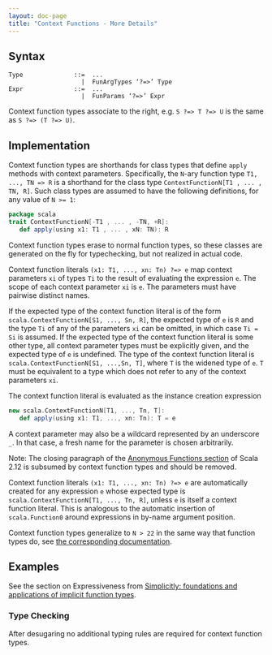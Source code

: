 ```yaml
---
layout: doc-page
title: "Context Functions - More Details"
---
```


## Syntax

    Type              ::=  ...
                        |  FunArgTypes ‘?=>’ Type
    Expr              ::=  ...
                        |  FunParams ‘?=>’ Expr

Context function types associate to the right, e.g.
`S ?=> T ?=> U` is the same as `S ?=> (T ?=> U)`.

## Implementation

Context function types are shorthands for class types that define `apply`
methods with context parameters. Specifically, the `N`-ary function type
`T1, ..., TN => R` is a shorthand for the class type
`ContextFunctionN[T1 , ... , TN, R]`. Such class types are assumed to have the following definitions, for any value of `N >= 1`:
```scala
package scala
trait ContextFunctionN[-T1 , ... , -TN, +R]:
   def apply(using x1: T1 , ... , xN: TN): R
```
Context function types erase to normal function types, so these classes are
generated on the fly for typechecking, but not realized in actual code.

Context function literals `(x1: T1, ..., xn: Tn) ?=> e` map
context parameters `xi` of types `Ti` to the result of evaluating the expression `e`.
The scope of each context parameter `xi` is `e`. The parameters must have pairwise distinct names.

If the expected type of the context function literal is of the form
`scala.ContextFunctionN[S1, ..., Sn, R]`, the expected type of `e` is `R` and
the type `Ti` of any of the parameters `xi` can be omitted, in which case `Ti
= Si` is assumed. If the expected type of the context function literal is
some other type, all context parameter types must be explicitly given, and the expected type of `e` is undefined.
The type of the context function literal is `scala.ContextFunctionN[S1, ...,Sn, T]`, where `T` is the widened
type of `e`. `T` must be equivalent to a type which does not refer to any of
the context parameters `xi`.

The context function literal is evaluated as the instance creation
expression
```scala
new scala.ContextFunctionN[T1, ..., Tn, T]:
   def apply(using x1: T1, ..., xn: Tn): T = e
```
A context parameter may also be a wildcard represented by an underscore `_`. In that case, a fresh name for the parameter is chosen arbitrarily.

Note: The closing paragraph of the
[Anonymous Functions section](https://www.scala-lang.org/files/archive/spec/2.12/06-expressions.html#anonymous-functions)
of Scala 2.12 is subsumed by context function types and should be removed.

Context function literals `(x1: T1, ..., xn: Tn) ?=> e` are
automatically created for any expression `e` whose expected type is
`scala.ContextFunctionN[T1, ..., Tn, R]`, unless `e` is
itself a context function literal. This is analogous to the automatic
insertion of `scala.Function0` around expressions in by-name argument position.

Context function types generalize to `N > 22` in the same way that function types do, see [the corresponding
documentation](../dropped-features/limit22.md).

## Examples

See the section on Expressiveness from [Simplicitly: foundations and
applications of implicit function
types](https://dl.acm.org/citation.cfm?id=3158130).

### Type Checking

After desugaring no additional typing rules are required for context function types.

